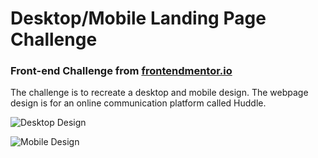 # Desktop/Mobile Landing Page Challenge
### Front-end Challenge from [frontendmentor.io](https://www.frontendmentor.io/challenges/qr-code-component-iux_sIO_H)
The challenge is to recreate a desktop and mobile design. The webpage design is for an online communication platform called Huddle.

![Desktop Design]("https://res.cloudinary.com/dz209s6jk/image/upload/v1554379169/Challenges/yjly0l5ohx3f2kz6bbvg.jpg")

![Mobile Design]("https://res.cloudinary.com/dz209s6jk/image/upload/v1554379169/Challenges/i2c2mvyvdaoixis0yc2r.jpg")